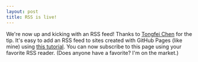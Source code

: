 ```yaml
---
layout: post
title: RSS is live!
---
```


We're now up and kicking with an RSS feed! Thanks to [Tongfei Chen](http://www.cs.jhu.edu/~tongfei/) for the tip. It's easy to add an RSS feed to sites created with GitHub Pages (like mine) using [this tutorial](https://help.github.com/articles/atom-rss-feeds-for-github-pages/). You can now subscribe to this page using your favorite RSS reader. (Does anyone have a favorite? I'm on the market.)
